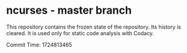 # ncurses - master branch

This repository contains the frozen state of the repository.
Its history is cleared. It is used only for static code
analysis with Codacy.

Commit Time: 1724813465